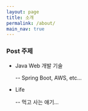 ```yaml
---
layout: page
title: 소개
permalink: /about/
main_nav: true
---
```

<!--
![alt text]({{ site.baseurl }}/assets/profile-placeholder.gif "Profile Picture"){:.profile}
-->

### Post 주제

* Java Web 개발 기술

  -- Spring Boot, AWS, etc...

* Life

  -- 먹고 사는 얘기...

